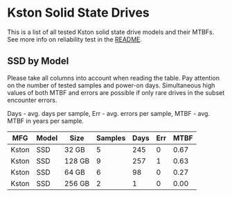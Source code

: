 Kston Solid State Drives
========================

This is a list of all tested Kston solid state drive models and their MTBFs. See
more info on reliability test in the [README](https://github.com/bsdhw/SMART).

SSD by Model
------------

Please take all columns into account when reading the table. Pay attention on the
number of tested samples and power-on days. Simultaneous high values of both MTBF
and errors are possible if only rare drives in the subset encounter errors.

Days - avg. days per sample,
Err  - avg. errors per sample,
MTBF - avg. MTBF in years per sample.

| MFG       | Model              | Size   | Samples | Days  | Err   | MTBF |
|-----------|--------------------|--------|---------|-------|-------|------|
| Kston     | SSD                | 32 GB  | 5       | 245   | 0     | 0.67   |
| Kston     | SSD                | 128 GB | 9       | 257   | 1     | 0.63   |
| Kston     | SSD                | 64 GB  | 6       | 98    | 0     | 0.27   |
| Kston     | SSD                | 256 GB | 2       | 1     | 0     | 0.00   |
